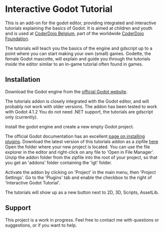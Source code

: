 # Interactive Godot Tutorial

This is an add-on for the godot editor, providing integrated and interactive tutorials explaining the basics of Godot.
It is aimed at children and youth and is used at [CoderDojo Belgium](https://coderdojobelgium.be/nl/), part of the worldwide [CoderDojo Foundation](https://coderdojo.com/en).

The tutorials will teach you the basics of the engine and gdscript up to a point where you can start making your own (small) games.
Godette, the female Godot mascotte, will explain and guide you through the tutorials _inside_ the editor similar to an in-game tutorial often found in games.

## Installation
Download the Godot engine from the [official Godot website](https://godotengine.org/).

The tutorials addon is closely integrated with the Godot editor, and will probably not work with older versions.
The addon has been tested to work with Godot 4.1.2
You do not need .NET support, the tutorials are gdscript only (currently).

Install the godot engine and create a new empty Godot project.

The official Godot documentation has an excellent [page on installing plugins](https://docs.godotengine.org/en/stable/tutorials/plugins/editor/installing_plugins.html).
Download the latest version of this tutorials addon as a zipfile [here](https://github.com/bgie/igt/archive/refs/heads/main.zip)
Open the folder where your new project is located. You can use the file explorer in the editor and right-click on any file to 'Open in File Manager'.
Unzip the addon folder from the zipfile into the root of your project, so that you get an 'addons' folder containing the 'igt' folder.

Activate the addon by clicking on 'Project' in the main menu, then 'Project Settings'. Go to the 'Plugins' tab and enable the checkbox to the right of 'Interactive Godot Tutorial'.

The tutorials will show up as a new button next to 2D, 3D, Scripts, AssetLib.

## Support
This project is a work in progress. 
Feel free to contact me with questions or suggestions, or if you want to help.
